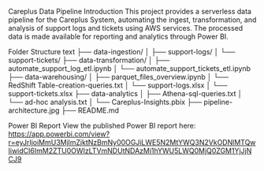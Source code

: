 Careplus Data Pipeline
Introduction
This project provides a serverless data pipeline for the Careplus System, automating the ingest, transformation, and analysis of support logs and tickets using AWS services. The processed data is made available for reporting and analytics through Power BI.

Folder Structure
text
├── data-ingestion/
│   ├── support-logs/
│   └── support-tickets/
├── data-transformation/
│   ├── automate_support_log_etl.ipynb
│   └── automate_support_tickets_etl.ipynb
├── data-warehousing/
│   ├── parquet_files_overview.ipynb
│   └── RedShift Table-creation-queries.txt
│   └── support-logs.xlsx
│   └── support-tickets.xlsx
├── data-analytics
│   ├── Athena-sql-queries.txt
│   └── ad-hoc analysis.txt
│   └── Careplus-Insights.pbix
├── pipeline-architecture.jpg
├── README.md


Power BI Report
View the published Power BI report here: https://app.powerbi.com/view?r=eyJrIjoiMmU3MjlmZjktNzBmNy00OGJiLWE5N2MtYWQ3N2VkODNlMTQwIiwidCI6ImM2ZTU0OWIzLTVmNDUtNDAzMi1hYWU5LWQ0MjQ0ZGM1YjJjNCJ9